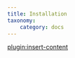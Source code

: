 ```yaml
---
title: Installation
taxonomy:
    category: docs
---
```


[plugin:insert-content](/_partials/installation?zoocart)
